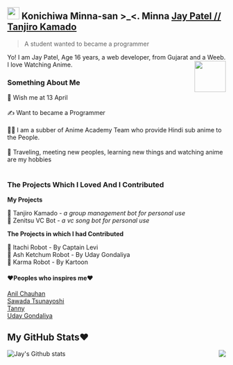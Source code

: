 ## <img src="https://user-images.githubusercontent.com/1303154/88677602-1635ba80-d120-11ea-84d8-d263ba5fc3c0.gif" width="28px"> Konichiwa Minna-san >_<. Minna [Jay Patel // Tanjiro Kamado](https://github.com/JayPatel1314)
> A student wanted to became a programmer 

Yo! I am Jay Patel, Age 16 years, a web developer, from Gujarat and a Weeb. I love Watching Anime.
<img src="https://64.media.tumblr.com/34784257378ce2c51675599159735772/tumblr_nd3b8i2gL01sedjuto1_400.gifv" align="right" width="72"/>

### Something About Me

🎂 Wish me at 13 April </br>
</br>
✍️ Want to became a Programmer </br>
</br>
👷‍♂️ I am a subber of Anime Academy Team who provide Hindi sub anime to the People. </br>
</br>
🚅 Traveling, meeting new peoples, learning new things and watching anime are my hobbies </br>
</br>

### The Projects Which I Loved And I Contributed
**My Projects**

🤖 Tanjiro Kamado - *a group management bot for personal use* </br>
🤖 Zenitsu VC Bot - *a vc song bot for personal use* </br>

**The Projects in which I had Contributed**

🤖 Itachi Robot - By Captain Levi </br>
🤖 Ash Ketchum Robot - By Uday Gondaliya </br>
🤖 Karma Robot - By Kartoon </br>

#### **❤️Peoples who inspires me❤️**
[Anil Chauhan](https://github.com/meanii) </br>
[Sawada Tsunayoshi](https://github.com/TsunayoshiSawada) </br>
[Tanny](https://github.com/AmTanny) </br>
[Uday Gondaliya](https://github.com/Uday0011) </br>

## My GitHub Stats❤️
![Jay's Github stats](https://github-readme-stats.vercel.app/api?username=JayPatel1314&show_icons=true&theme=tokyonight)
<img align="right" src="https://github-readme-stats.vercel.app/api/top-langs/?username=JayPatel1314&theme=tokyonight&hide=batchfile">

